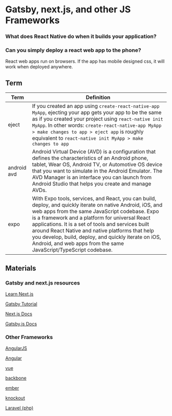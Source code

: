 # Gatsby, next.js, and other JS Frameworks

### What does React Native do when it builds your application?



### Can you simply deploy a react web app to the phone?

React web apps run on browsers. If the app has mobile designed css, it will work when deployed anywhere.


## Term

| Term | Definition |
| ------- | ----------------- |
|eject|If you created an app using `create-react-native-app MyApp`, ejecting your app gets your app to be the same as if you created your project using `react-native init MyApp`. In other words: `create-react-native-app MyApp > make changes to app > eject app` is roughly equivalent to `react-native init MyApp > make changes to app`|
|android avd|Android Virtual Device (AVD) is a configuration that defines the characteristics of an Android phone, tablet, Wear OS, Android TV, or Automotive OS device that you want to simulate in the Android Emulator. The AVD Manager is an interface you can launch from Android Studio that helps you create and manage AVDs.|
|expo|With Expo tools, services, and React, you can build, deploy, and quickly iterate on native Android, iOS, and web apps from the same JavaScript codebase. Expo is a framework and a platform for universal React applications. It is a set of tools and services built around React Native and native platforms that help you develop, build, deploy, and quickly iterate on iOS, Android, and web apps from the same JavaScript/TypeScript codebase.|

## Materials

### Gatsby and next.js resources
[Learn Next.js](https://nextjs.org/learn/basics/create-nextjs-app)

[Gatsby Tutorial](https://www.gatsbyjs.com/tutorial/)

[Next.js Docs](https://nextjs.org/docs)

[Gatsby.js Docs](https://www.gatsbyjs.com/docs/)

### Other Frameworks
[AngularJS](https://angularjs.org/)

[Angular](https://angular.io/)

[vue](https://vuejs.org/)

[backbone](https://backbonejs.org/)

[ember](https://emberjs.com/)

[knockout](https://knockoutjs.com/)

[Laravel (php)](https://laravel.com/)
